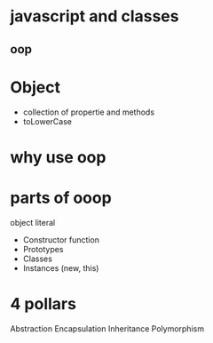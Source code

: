 # javascript and classes

## oop

# Object
- collection of propertie and methods
- toLowerCase


# why use oop

# parts of ooop

object literal 
 
- Constructor function
- Prototypes
- Classes
- Instances (new, this)

# 4 pollars

Abstraction
Encapsulation
Inheritance
Polymorphism


